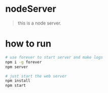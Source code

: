 # nodeServer
> this is a node server.

# how to run
```bash
# use forever to start server and make logs
npm i -g forever
npm server

# just start the web server
npm install
npm start
```
